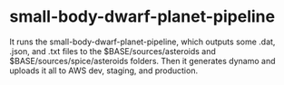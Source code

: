 # small-body-dwarf-planet-pipeline

It runs the small-body-dwarf-planet-pipeline, which outputs some .dat, .json, and .txt files to the $BASE/sources/asteroids and $BASE/sources/spice/asteroids folders. Then it generates dynamo and uploads it all to AWS dev, staging, and production.
